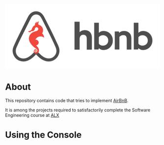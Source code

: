![img](/hbnb.png)

# About

This repository contains code that tries to implement [AirBnB](https://www.airbnb.com/).

It is among the projects required to satisfactorily complete the Software Engineering course at [ALX](https://www.alxafrica.com/)

# Using the Console
